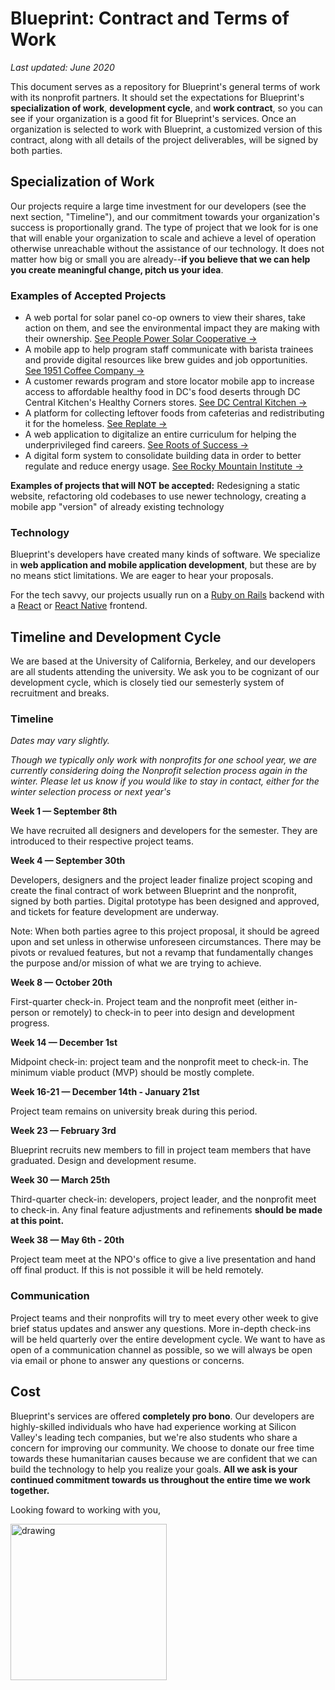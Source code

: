# Blueprint: Contract and Terms of Work

_Last updated: June 2020_

This document serves as a repository for Blueprint's general terms of work with its nonprofit partners. It should set the expectations for Blueprint's **specialization of work**, **development cycle**, and **work contract**, so you can see if your organization is a good fit for Blueprint's services. Once an organization is selected to work with Blueprint, a customized version of this contract, along with all details of the project deliverables, will be signed by both parties.

## Specialization of Work

Our projects require a large time investment for our developers (see the next section, "Timeline"), and our commitment towards your organization's success is proportionally grand. The type of project that we look for is one that will enable your organization to scale and achieve a level of operation otherwise unreachable without the assistance of our technology. It does not matter how big or small you are already--**if you believe that we can help you create meaningful change, pitch us your idea**.

### Examples of Accepted Projects

- A web portal for solar panel co-op owners to view their shares, take action on them, and see the environmental impact they are making with their ownership. [See People Power Solar Cooperative →](https://medium.com/blueprint/people-power-solar-cooperative-a-case-study-137e9958b9c)
- A mobile app to help program staff communicate with barista trainees and provide digital resources like brew guides and job opportunities. [See 1951 Coffee Company →](https://apps.apple.com/us/app/1951-coffee-trainee/id1496686726)
- A customer rewards program and store locator mobile app to increase access to affordable healthy food in DC's food deserts through DC Central Kitchen's Healthy Corners stores. [See DC Central Kitchen →](https://apps.apple.com/us/app/healthy-corners-rewards/id1503424404)
- A platform for collecting leftover foods from cafeterias and redistributing it for the homeless. [See Replate →](http://replate.org/)
- A web application to digitalize an entire curriculum for helping the underprivileged find careers. [See Roots of Success →](https://medium.com/blueprint/roots-of-success-1955f3a769e1)
- A digital form system to consolidate building data in order to better regulate and reduce energy usage. [See Rocky Mountain Institute →](https://medium.com/blueprint/how-were-helping-tackle-climate-change-2115d11379a6)

**Examples of projects that will NOT be accepted:** Redesigning a static website, refactoring old codebases to use newer technology, creating a mobile app "version" of already existing technology

### Technology

Blueprint's developers have created many kinds of software. We specialize in **web application and mobile application development**, but these are by no means stict limitations. We are eager to hear your proposals.

For the tech savvy, our projects usually run on a [Ruby on Rails](https://rubyonrails.org/) backend with a [React](https://reactjs.org/) or [React Native](https://facebook.github.io/react-native/) frontend.

## Timeline and Development Cycle

We are based at the University of California, Berkeley, and our developers are all students attending the university. We ask you to be cognizant of our development cycle, which is closely tied our semesterly system of recruitment and breaks.

### Timeline

_Dates may vary slightly._

_Though we typically only work with nonprofits for one school year, we are currently considering doing the Nonprofit selection process again in the winter. Please let us know if you would like to stay in contact, either for the winter selection process or next year's_

**Week 1 — September 8th**

We have recruited all designers and developers for the semester. They are introduced to their respective project teams.

**Week 4 — September 30th**

Developers, designers and the project leader finalize project scoping and create the final contract of work between Blueprint and the nonprofit, signed by both parties. Digital prototype has been designed and approved, and tickets for feature development are underway.

Note: When both parties agree to this project proposal, it should be agreed upon and set unless in otherwise unforeseen circumstances. There may be pivots or revalued features, but not a revamp that fundamentally changes the purpose and/or mission of what we are trying to achieve.

**Week 8 — October 20th**

First-quarter check-in. Project team and the nonprofit meet (either in-person or remotely) to check-in to peer into design and development progress.

**Week 14 — December 1st**

Midpoint check-in: project team and the nonprofit meet to check-in. The minimum viable product (MVP) should be mostly complete.

**Week 16-21 — December 14th - January 21st**

Project team remains on university break during this period.

**Week 23 — February 3rd**

Blueprint recruits new members to fill in project team members that have graduated. Design and development resume.

**Week 30 — March 25th**

Third-quarter check-in: developers, project leader, and the nonprofit meet to check-in. Any final feature adjustments and refinements **should be made at this point.**

**Week 38 — May 6th - 20th**

Project team meet at the NPO's office to give a live presentation and hand off final product. If this is not possible it will be held remotely.

### Communication

Project teams and their nonprofits will try to meet every other week to give brief status updates and answer any questions. More in-depth check-ins will be held quarterly over the entire development cycle. We want to have as open of a communication channel as possible, so we will always be open via email or phone to answer any questions or concerns.

## Cost

Blueprint's services are offered **completely pro bono**. Our developers are highly-skilled individuals who have had experience working at Silicon Valley's leading tech companies, but we're also students who share a concern for improving our community. We choose to donate our free time towards these humanitarian causes because we are confident that we can build the technology to help you realize your goals. **All we ask is your continued commitment towards us throughout the entire time we work together.**

Looking foward to working with you,

<img src="https://user-images.githubusercontent.com/5278006/32311415-bcdef6f6-bf55-11e7-9e8c-e43e786685cf.png" alt="drawing" width="250px"/>
